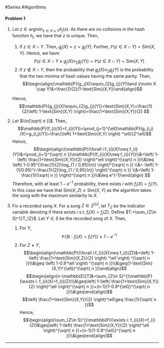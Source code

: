 #Series #Algorithms 

#### Problem 1

1. Let $z\in \text{argmin}_{x\in X\cup Y}h_{j}(x)$. As there are no collisions in the hash function $h_{j}$, we have that $z$ is unique. Then, 
   1. if $z\in X\cap Y$. Then, $g_{j}(X)=z=g_{j}(Y)$. Further, $\mathbb{P}(z\in X\cap Y)=\text{Sim}(X,Y)$. Hence, we have: $$\mathbb{P}(z\in X\cap Y\land g_{j}(X)\equiv_{2}g_{j}(Y))=\mathbb{P}(z\in X\cap Y)=\text{Sim}(X,Y)$$
   2. if $z\notin X\cap Y$, then the probability that $g_{j}(X)\equiv_{2}g_{j}(Y)$ is the probability that the two minima of hash values having the same parity. Then,  $$\begin{align}\mathbb{P}(g_j(X)\equiv_{2}g_{j}(Y)\land z\notin X \cap Y)&=\frac{1}{2}(1-\text{Sim}(X,Y))\end{align}$$

	Hence, $$\mathbb{P}(g_{j}(X)\equiv_{2}g_{j}(Y))=\text{Sim}(X,Y)+\frac{1}{2}\left( 1-\text{Sim}(X,Y) \right)=\frac{1+\text{Sim}(X,Y)}{2} $$

2. Let $i\in[\sqrt{ n }]$. Then, $$\mathbb{P}(f_{i}(X)=f_{i}(Y))=\prod_{j=1}^{\ell}\mathbb{P}(g_{i,j}(X)=g_{i,j}(Y))=\frac{\left( 1+\text{Sim}(X,Y) \right) ^\ell}{2^\ell}$$Hence, $$\begin{align}\mathbb{P}(\forall i:f_{i}(X)\neq f_{i}(Y))&=\prod_{i=1}^{\sqrt{ n }}\mathbb{P}(f_{i}(X)\neq f_{i}(Y))\\&=\left( 1-\left( \frac{1+\text{Sim}(X,Y)}{2} \right)^\ell  \right)^{\sqrt{ n }}\\&\leq \left( 1-0.95^{\frac{1}{2}\log_{1 / 0,95}(n)} \right)^{\sqrt{ n }} \\&= \left( 1-(1/0.95)^{-\frac{1}{2}\log_{1 / 0,95}(n)} \right)^{\sqrt{ n }} \\&=\left( 1-\frac{1}{\sqrt{ n }} \right)^{\sqrt{ n }}\\&\leq e^{-1}\end{align} $$Therefore, with at least $1-e^{-1}$ probability, there exists $i$ with $f_{i}(X)=f_{i}(Y)$. In this case we have that $\text{Sim}(X,Z)\geq \text{Sim}(X,Y)$ as the algorithm takes the song with the maximum similarity to $X$.
3. Fix a recorded song $X$. For a song $Z\in 2^{[U]}$, let $T_{Z}$ be the indicator variable denoting if there exists $i$ s.t. $f_{i}(X)=f_{i}(Z)$. Define $T:=\sum_{Z\in S}^{}T_{Z}$. Let $Y\in S$ be the recorded song of $X$. Then,  
	1. For $Y$, $$\mathbb{P}(\exists i:f_{i}(X)=f_{i}(Y))\geq 1- e^{-1}$$
	2. For $Z\neq Y$, $$\begin{align}\mathbb{P}(\forall i:f_{i}(X)\neq f_{i}(Z))&=\left( 1-\left( \frac{1+\text{Sim}(X,Z)}{2} \right) ^\ell \right) ^{\sqrt{ n }}\\&\geq \left( 1-0.9^\ell \right) ^{\sqrt{ n }}\\&\geq(1-\text{Sim}(X,Y)^{\ell})^{\sqrt{ n }}\end{align}$$ 
$$\begin{align}n-\mathbb{E}[T]&=\sum_{Z\in S}^{}\mathbb{P}(\exists i: f_{i}(X)=f_{i}(Z))\\&\geq\left( 1-\left( \frac{1+\text{Sim}(X,Y)}{2} \right)^\ell   \right)^{\sqrt{ n }}+(n-1)(1-0.9^{\ell})^{\sqrt{ n }}\\&\geq\end{align}$$$$\left( \frac{1+\text{Sim}(X,Y)}{2} \right)^\ell\geq \frac{1}{\sqrt{ n }}$$Hence, 
$$\begin{align}\sum_{Z\in S}^{}\mathbb{P}(\exists i: f_{i}(X)=f_{i}(Z))&\geq\left( 1-\left( \frac{1+\text{Sim}(X,Y)}{2} \right)^\ell   \right)^{\sqrt{ n }}+(n-1)(1-0.9^{\ell})^{\sqrt{ n }}\\&\geq\end{align}$$


---

